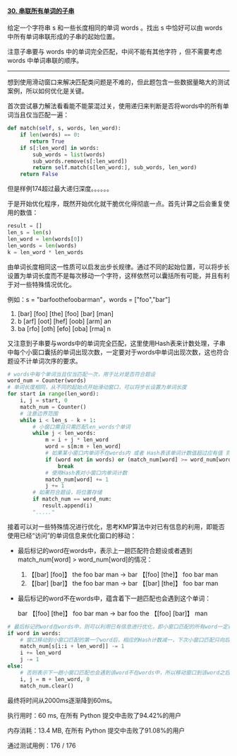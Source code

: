 #### [30. 串联所有单词的子串](https://leetcode-cn.com/problems/substring-with-concatenation-of-all-words/)

给定一个字符串 s 和一些长度相同的单词 words 。找出 s 中恰好可以由 words 中所有单词串联形成的子串的起始位置。

注意子串要与 words 中的单词完全匹配，中间不能有其他字符 ，但不需要考虑 words 中单词串联的顺序。

-----------

想到使用滑动窗口来解决匹配类问题是不难的，但此题包含一些数据量略大的测试案例，所以如何优化是关键。

首次尝试暴力解法看看能不能蒙混过关，使用递归来判断是否将words中的所有单词当且仅当匹配一遍：

```python
def match(self, s, words, len_word):
    if len(words) == 0:
       return True
    if s[:len_word] in words:
        sub_words = list(words)
        sub_words.remove(s[:len_word])
        return self.match(s[len_word:], sub_words, len_word)
    return False
```

但是样例174超过最大递归深度。。。。。。

于是开始优化程序，既然开始优化就干脆优化得彻底一点。首先计算之后会重复使用的数值：

```python
result = []
len_s = len(s)
len_word = len(words[0])
len_words = len(words)
k = len_word * len_words
```

由单词长度相同这一性质可以启发出步长规律。通过不同的起始位置，可以将步长设置为单词长度而不是每次移动一个字符，这样依然可以囊括所有可能，并且有利于对一些特殊情况优化。

例如：s = "barfoothefoobarman"，words = ["foo","bar"]

1. [bar] [foo] [the] [foo] [bar] [man]
2. b [arf] [oot] [hef] [oob] [arm] an
3. ba [rfo] [oth] [efo] [oba] [rma] n

又注意到子串要与words中的单词完全匹配，这里使用Hash表来计数处理，子串中每个小窗口囊括的单词出现次数，一定要对于words中单词出现次数，这也符合题设不计单词次序的要求。

```python
# words中每个单词当且仅当匹配一次，用于比对是否符合题设
word_num = Counter(words)
# 单词长度相同，从不同的起始点开始滑动窗口，可以将步长设置为单词长度
for start in range(len_word):
    i, j = start, 0
    match_num = Counter()
    # 注意边界范围
    while i < len_s - k + 1:
        # 小窗口需且只需匹配len_words个单词
        while j < len_words:
            m = i + j * len_word
            word = s[m:m + len_word]
            # 如果某小窗口内单词不在words内 或者 Hash表该单词计数值超过应有值 则可以退出小窗口的滑动
            if (word not in words) or (match_num[word] >= word_num[word]):
                break
            # 使用Hash表对小窗口内单词计数
            match_num[word] += 1
            j += 1
        # 如果符合题设，将位置存储
        if match_num == word_num:
           result.append(i)
	    "....."
```

接着可以对一些特殊情况进行优化，思考KMP算法中对已有信息的利用，即能否使用已经“访问”的单词信息来优化窗口的移动：

- 最后标记的word在words中，表示上一趟匹配符合题设或者遇到match_num[word] > word_num[word]的情况：

  1. 【[bar] [foo]】 the foo bar man	→	bar 【[foo] [the]】 foo bar man
  2. 【[bar] [bar]】 the foo bar man	→	bar 【[bar] [the]】 foo bar man

- 最后标记的word不在words中，蕴含着下一趟匹配也会遇到这个单词：

  bar 【[foo] [the]】 foo bar man	→	bar foo the 【[foo] [bar]】 man

```python
# 最后标记的word在words中，则可以利用已有信息进行优化，即小窗口匹配的所有word一定在words中
if word in words:
    # 窗口移动到小窗口匹配的第一个word后，相应的Hash计数减一，下次小窗口匹配只向后移动一次
    match_num[s[i:i + len_word]] -= 1
    i += len_word
    j -= 1
else:
    # 否则表示下一趟小窗口匹配也会遇到该word不在words中，所以移动窗口到该word之后，小窗口重置
    i, j = m + len_word, 0
    match_num.clear()
```

最终将时间从2000ms逐渐降到60ms。

执行用时：60 ms, 在所有 Python 提交中击败了94.42%的用户

内存消耗：13.4 MB, 在所有 Python 提交中击败了91.08%的用户

通过测试用例：176 / 176